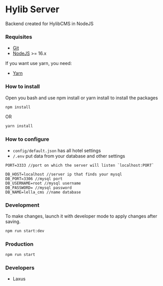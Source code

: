 # Hylib Server

Backend created for HylibCMS in NodeJS

### Requisites
- [Git](https://git-scm.com/)
- [NodeJS](https://nodejs.org/) >= 16.x

If you want use yarn, you need:
- [Yarn](https://yarnpkg.com/)

### How to install

Open you bash and use npm install or yarn install to install the packages

```bash
npm install
```
OR
```bash
yarn install
```


### How to configure

- `config/default.json` has all hotel settings
- `/.env` put data from your database and other settings

```
PORT=3333 //port on which the server will listen `localhost:PORT`

DB_HOST=localhost //server ip that finds your mysql
DB_PORT=3306 //mysql port
DB_USERNAME=root //mysql username
DB_PASSWORD= //mysql password
DB_NAME=lella_cms //name database
``` 
### Development
To make changes, launch it with developer mode to apply changes after saving.
```bash
npm run start:dev
```

### Production
```bash
npm run start
```

### Developers
- Laxus
